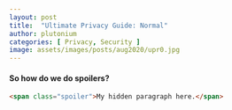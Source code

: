 ```yaml
---
layout: post
title:  "Ultimate Privacy Guide: Normal"
author: plutonium
categories: [ Privacy, Security ]
image: assets/images/posts/aug2020/upr0.jpg
---
```





#### So how do we do spoilers?

```html
<span class="spoiler">My hidden paragraph here.</span>
```
